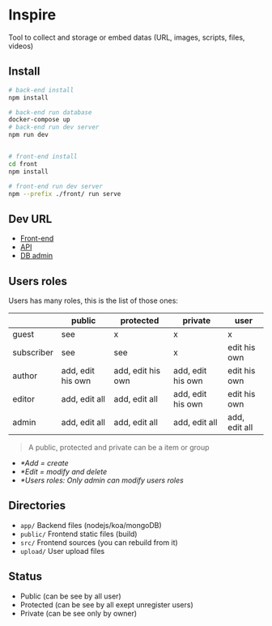 # Inspire

Tool to collect and storage or embed datas (URL, images, scripts, files, videos)


## Install

```bash
# back-end install
npm install

# back-end run database
docker-compose up
# back-end run dev server
npm run dev


# front-end install
cd front
npm install

# front-end run dev server
npm --prefix ./front/ run serve
```


## Dev URL

- [Front-end](http://localhost:8080/)
- [API](http://localhost:3000/api)
- [DB admin](http://192.168.99.100:8081/db/inspire)


## Users roles

Users has many roles, this is the list of those ones:

|  | public | protected | private | user |
|---|---|---|---|---|
| guest | see | x | x | x |
| subscriber | see | see | x | edit his own |
| author | add, edit his own | add, edit his own | add, edit his own | edit his own |
| editor | add, edit all | add, edit all | add, edit his own | edit his own |
| admin | add, edit all | add, edit all | add, edit all | add, edit all |

> A public, protected and private can be a item or group  
- _*Add = create_  
- _*Edit = modify and delete_  
- _*Users roles: Only admin can modify users roles_


## Directories

- `app/` Backend files (nodejs/koa/mongoDB)
- `public/` Frontend static files (build)
- `src/` Frontend sources (you can rebuild from it)
- `upload/` User upload files


## Status

- Public (can be see by all user)
- Protected (can be see by all exept unregister users)
- Private (can be see only by owner)

